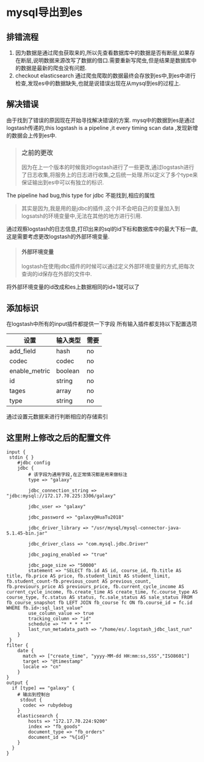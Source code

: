 # mysql导出到es

## 排错流程

1. 因为数据是通过爬虫获取来的,所以先查看数据库中的数据是否有断层,如果存在断层,说明数据来源改写了数据的借口.需要重新写爬虫,但是结果是数据库中的数据是最新的爬虫没有问题.
2. checkout elasticsearch
通过爬虫爬取的数据最终会存放到es中,到es中进行检查,发现es中的数据缺失,也就是说错误出现在从mysql到es的过程上.

## 解决错误
由于找到了错误的原因现在开始寻找解决错误的方案.
mysq中的数据到es是通过logstash传递的,this logstash is a pipeline ,it every timing  scan data ,发现新增的数据会上传到es中.

> ### 之前的更改
> 因为在上一个版本的时候我对logstash进行了一些更改,通过logstash进行了日志收集,将服务上的日志进行收集,之后统一处理.所以定义了多个type来保证输出到es中可以有独立的标识.

The pipeline had bug,this type for jdbc 不能找到,相应的属性
> 其实是因为,我是用的是jdbc的插件,这个并不会吧自己的变量加入到logsatsh的环境变量中,无法在其他的地方进行引用.

通过观察logstash的日志信息,打印出来的sql的id下标和数据库中的最大下标一直,这是需要考虑更改logstash的外部环境变量.
> #### 外部环境变量
> logstash在使用jdbc插件的时候可以通过定义外部环境变量的方式,把每次查询的id保存在外部的文件中.

将外部环境变量的id改成和es上数据相同的id+1就可以了

## 添加标识
在logstash中所有的input插件都提供一下字段
所有输入插件都支持以下配置选项


| 设置          | 输入类型 | 需要 |
| ------------- | -------- | ---- |
| add_field     | hash     | no   |
| codec         | codec    | no   |
| enable_metric | boolean  | no   |
| id            | string   | no   |
| tages         | array    | no   |
| type          | string   | no   |

通过设置元数据来进行判断相应的存储索引


## 这里附上修改之后的配置文件
```
input {
 stdin { }
    #jdbc config
    jdbc {
        # 该字段为通用字段,在正常情况都是用来做标注
        type => "galaxy"

        jdbc_connection_string => "jdbc:mysql://172.17.70.225:3306/galaxy"

        jdbc_user => "galaxy"

        jdbc_password => "galaxy@HuaTu2018"

        jdbc_driver_library => "/usr/mysql/mysql-connector-java-5.1.45-bin.jar"

        jdbc_driver_class => "com.mysql.jdbc.Driver"

        jdbc_paging_enabled => "true"

        jdbc_page_size => "50000"
        statement => "SELECT fb.id AS id, course_id, fb.title AS title, fb.price AS price, fb.student_limit AS student_limit, fb.student_count-fb.previous_count AS previous_count, fb.previours_price AS previours_price, fb.current_cycle_income AS current_cycle_income, fb.create_time AS create_time, fc.course_type AS course_type, fc.status AS status, fc.sale_status AS sale_status FROM fb_course_snapshot fb LEFT JOIN fb_course fc ON fb.course_id = fc.id WHERE fb.id>:sql_last_value"
        use_column_value => true
        tracking_column => "id"
        schedule => "* * * * *"
        last_run_metadata_path => "/home/es/.logstash_jdbc_last_run"
    }
 }
filter {
    date {
      match => ["create_time", "yyyy-MM-dd HH:mm:ss,SSS","ISO8601"]
      target => "@timestamp"
      locale => "cn"
    }
}
output {
  if [type] == "galaxy" {
    # 输出到控制台
     stdout { 
      codec => rubydebug
    }
    elasticsearch {
        hosts => "172.17.70.224:9200"
        index => "fb_goods"
        document_type => "fb_orders"
        document_id => "%{id}"
    }
  }
}
```